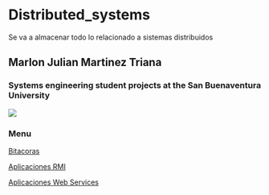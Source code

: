# Distributed_systems

Se va a almacenar todo lo relacionado a sistemas distribuidos







## Marlon Julian Martinez Triana

### Systems engineering student projects at the San Buenaventura University

![](https://mk0criptonoticijjgfa.kinstacdn.com/wp-content/uploads/2018/04/blockchain-base-datos-distribuida-descentralizada.jpeg)

### Menu

[Bitacoras](https://github.com/julianmartinez1/Distributed_systems/tree/master/Bitacoras)

[Aplicaciones RMI](https://github.com/julianmartinez1/Distributed_systems/tree/master/RMI)

[Aplicaciones Web Services](https://github.com/julianmartinez1/Distributed_systems/tree/master/WEB%20services)
